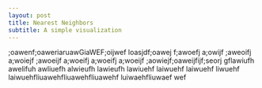 ```yaml
---
layout: post
title: Nearest Neighbors
subtitle: A simple visualization
---
```


;oawenf;oaweriaruawGiaWEF;oijwef loasjdf;oawej f;awoefj a;owijf ;aweoifj a;woiejf ;awoeijf a;woeifj a;woeifj a;woeijf ;aowiejf;oaweijfijf;seorj gflawiufh awelifuh awliuefh alwieufh lawieufh lawiuehf laiwuehf laiwuehf liwuehf laiwuehfliuawehfliuawehfliuawehf luiwaehfliuwaef wef 
